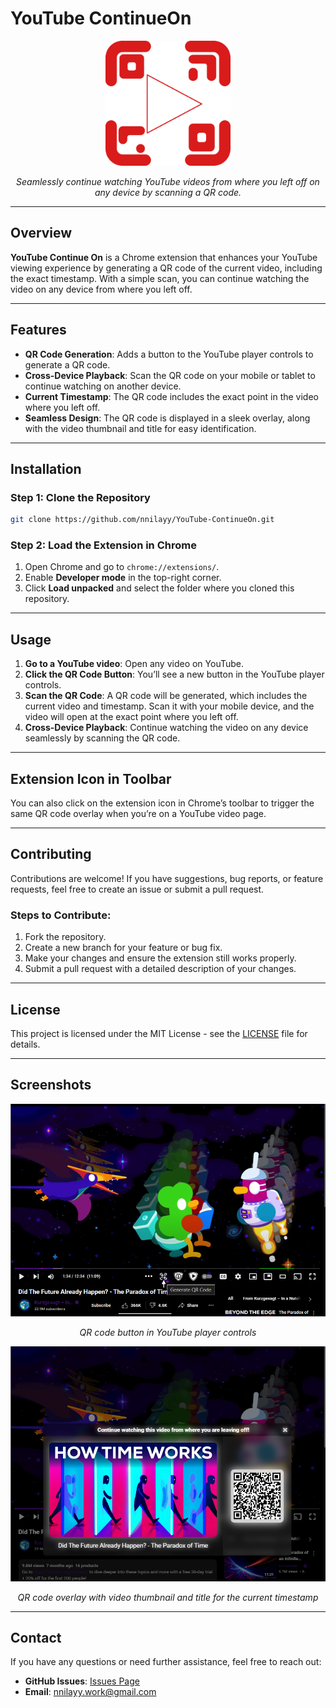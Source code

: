 # **YouTube ContinueOn**

<p align="center"> <img src="icon.png" alt="YouTube Continue On" width="200" height="200"> </p> <p align="center"> <i>Seamlessly continue watching YouTube videos from where you left off on any device by scanning a QR code.</i> </p>

---

## **Overview**

**YouTube Continue On** is a Chrome extension that enhances your YouTube viewing experience by generating a QR code of the current video, including the exact timestamp. With a simple scan, you can continue watching the video on any device from where you left off.

---

## **Features**

- **QR Code Generation**: Adds a button to the YouTube player controls to generate a QR code.
- **Cross-Device Playback**: Scan the QR code on your mobile or tablet to continue watching on another device.
- **Current Timestamp**: The QR code includes the exact point in the video where you left off.
- **Seamless Design**: The QR code is displayed in a sleek overlay, along with the video thumbnail and title for easy identification.

---

## **Installation**

### **Step 1: Clone the Repository**

```bash
git clone https://github.com/nnilayy/YouTube-ContinueOn.git
```

### **Step 2: Load the Extension in Chrome**

1. Open Chrome and go to `chrome://extensions/`.
2. Enable **Developer mode** in the top-right corner.
3. Click **Load unpacked** and select the folder where you cloned this repository.

---

## **Usage**

1. **Go to a YouTube video**: Open any video on YouTube.
2. **Click the QR Code Button**: You’ll see a new button in the YouTube player controls.
3. **Scan the QR Code**: A QR code will be generated, which includes the current video and timestamp. Scan it with your mobile device, and the video will open at the exact point where you left off.
4. **Cross-Device Playback**: Continue watching the video on any device seamlessly by scanning the QR code.

---

## **Extension Icon in Toolbar**

You can also click on the extension icon in Chrome’s toolbar to trigger the same QR code overlay when you’re on a YouTube video page.

---

## **Contributing**

Contributions are welcome! If you have suggestions, bug reports, or feature requests, feel free to create an issue or submit a pull request.

### **Steps to Contribute:**

1. Fork the repository.
2. Create a new branch for your feature or bug fix.
3. Make your changes and ensure the extension still works properly.
4. Submit a pull request with a detailed description of your changes.

---

## **License**

This project is licensed under the MIT License - see the [LICENSE](LICENSE) file for details.

---

## **Screenshots**

<div style="text-align: center;">
    <img src="promo-images/github-promo-images/image-i.png" alt="Screenshot 1" width="800"/>
    <p><em>QR code button in YouTube player controls</em></p>
</div>

<div style="text-align: center;">
    <img src="promo-images/github-promo-images/image-ii.png" alt="Screenshot 2" width="800"/>
    <p><em>QR code overlay with video thumbnail and title for the current timestamp</em></p>
</div>


---

## **Contact**

If you have any questions or need further assistance, feel free to reach out:

- **GitHub Issues**: [Issues Page](https://github.com/nnilayy/YouTube-ContinueOn/issues)
- **Email**: nnilayy.work@gmail.com